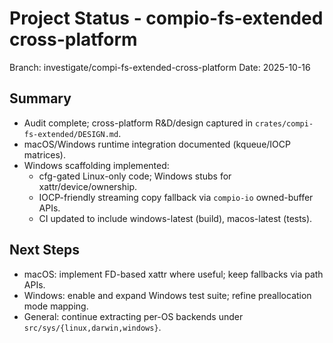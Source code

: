 # Project Status - compio-fs-extended cross-platform

Branch: investigate/compi-fs-extended-cross-platform
Date: 2025-10-16

## Summary
- Audit complete; cross-platform R&D/design captured in `crates/compi-fs-extended/DESIGN.md`.
- macOS/Windows runtime integration documented (kqueue/IOCP matrices).
- Windows scaffolding implemented:
  - cfg-gated Linux-only code; Windows stubs for xattr/device/ownership.
  - IOCP-friendly streaming copy fallback via `compio-io` owned-buffer APIs.
  - CI updated to include windows-latest (build), macos-latest (tests).

## Next Steps
- macOS: implement FD-based xattr where useful; keep fallbacks via path APIs.
- Windows: enable and expand Windows test suite; refine preallocation mode mapping.
- General: continue extracting per-OS backends under `src/sys/{linux,darwin,windows}`.
